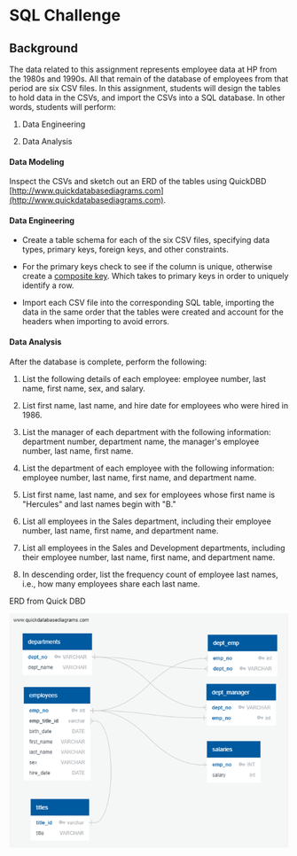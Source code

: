 # SQL Challenge


## Background
The data related to this assignment represents employee data at HP from the 1980s and 1990s. All that remain of the database of employees from that period are six CSV files. In this assignment, students will design the tables to hold data in the CSVs, and import the CSVs into a SQL database. In other words, students will perform:

1. Data Engineering

3. Data Analysis

#### Data Modeling

Inspect the CSVs and sketch out an ERD of the tables using QuickDBD [http://www.quickdatabasediagrams.com](http://www.quickdatabasediagrams.com).

#### Data Engineering

* Create a table schema for each of the six CSV files, specifying data types, primary keys, foreign keys, and other constraints.

* For the primary keys check to see if the column is unique, otherwise create a [composite key](https://en.wikipedia.org/wiki/Compound_key). Which takes to primary keys in order to uniquely identify a row.

* Import each CSV file into the corresponding SQL table, importing the data in the same order that the tables were created and account for the headers when importing to avoid errors.

#### Data Analysis

After the database is complete, perform the following:

1. List the following details of each employee: employee number, last name, first name, sex, and salary.

2. List first name, last name, and hire date for employees who were hired in 1986.

3. List the manager of each department with the following information: department number, department name, the manager's employee number, last name, first name.

4. List the department of each employee with the following information: employee number, last name, first name, and department name.

5. List first name, last name, and sex for employees whose first name is "Hercules" and last names begin with "B."

6. List all employees in the Sales department, including their employee number, last name, first name, and department name.

7. List all employees in the Sales and Development departments, including their employee number, last name, first name, and department name.

8. In descending order, list the frequency count of employee last names, i.e., how many employees share each last name.

ERD from Quick DBD

![](https://github.com/adriana-icasiano/sql-challenge/blob/ba685c94479da1afbda26826e11b315617cdc853/EmployeeSQL/QuickDBD-Free%20Diagram.png)
